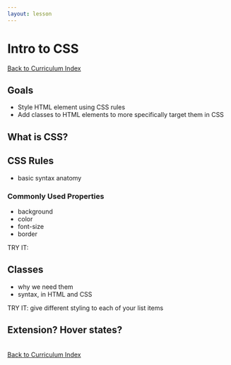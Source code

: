 ```yaml
---
layout: lesson
---
```


# Intro to CSS

<a href="../">Back to Curriculum Index</a>

## Goals

- Style HTML element using CSS rules
- Add classes to HTML elements to more specifically target them in CSS

## What is CSS?

## CSS Rules

- basic syntax anatomy

### Commonly Used Properties

- background
- color
- font-size
- border

TRY IT:

## Classes

- why we need them
- syntax, in HTML and CSS

TRY IT: give different styling to each of your list items

## Extension? Hover states?

<br>
<a href="../">Back to Curriculum Index</a>
